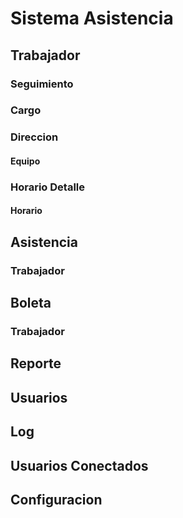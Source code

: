 # Sistema Asistencia
## Trabajador
### Seguimiento
### Cargo
### Direccion
#### Equipo
### Horario Detalle
#### Horario

## Asistencia
### Trabajador
## Boleta
### Trabajador
## Reporte
## Usuarios
## Log

## Usuarios Conectados
## Configuracion


<!-- para el input file, css/app.min.css -->

<!-- CORREGIR LAS BOLETAS NORMALES TRABAJADOR -->
<!-- CORREGIR CONTROLADOR -->
<!-- FALTA COLOCARLE LOG A TODOS CREO -->
<!-- BOLETAS CUANDO SE APRUEBA UNA BOLETA QUE ESE DIAEN LA ASISTENCIA SEA JUSTIFICADA LO CONTRA L ANULAR -->